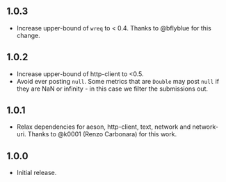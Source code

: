 ## 1.0.3

* Increase upper-bound of `wreq` to < 0.4. Thanks to @bflyblue for this change.

## 1.0.2

* Increase upper-bound of http-client to <0.5.
* Avoid ever posting `null`. Some metrics that are `Double` may post `null` if
  they are NaN or infinity - in this case we filter the submissions out.

## 1.0.1

* Relax dependencies for aeson, http-client, text, network and network-uri.
  Thanks to @k0001 (Renzo Carbonara) for this work.


## 1.0.0

* Initial release.
